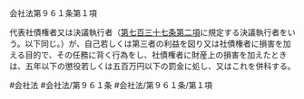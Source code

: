 会社法第９６１条第１項

代表社債権者又は決議執行者（[第七百三十七条第二項](会社法＿＿＿＿第７３７条第２項)に規定する決議執行者をいう。以下同じ。）が、自己若しくは第三者の利益を図り又は社債権者に損害を加える目的で、その任務に背く行為をし、社債権者に財産上の損害を加えたときは、五年以下の懲役若しくは五百万円以下の罰金に処し、又はこれを併科する。

#会社法
#会社法/第９６１条
#会社法/第９６１条/第１項
